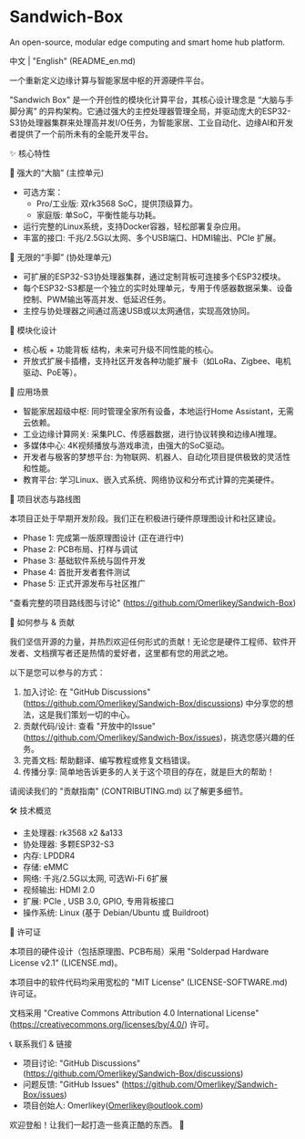 # Sandwich-Box
An open-source, modular edge computing and smart home hub platform. 

中文 | "English" (README_en.md)

一个重新定义边缘计算与智能家居中枢的开源硬件平台。

"Sandwich Box" 是一个开创性的模块化计算平台，其核心设计理念是 “大脑与手脚分离” 的异构架构。它通过强大的主控处理器管理全局，并驱动庞大的ESP32-S3协处理器集群来处理高并发I/O任务，为智能家居、工业自动化、边缘AI和开发者提供了一个前所未有的全能开发平台。

✨ 核心特性

🧠 强大的“大脑” (主控单元)

* 可选方案：
   * Pro/工业版: 双rk3568 SoC，提供顶级算力。
   * 家庭版: 单SoC，平衡性能与功耗。
* 运行完整的Linux系统，支持Docker容器，轻松部署复杂应用。
* 丰富的接口: 千兆/2.5G以太网、多个USB端口、HDMI输出、PCIe 扩展。

🦾 无限的“手脚” (协处理单元)

* 可扩展的ESP32-S3协处理器集群，通过定制背板可连接多个ESP32模块。
* 每个ESP32-S3都是一个独立的实时处理单元，专用于传感器数据采集、设备控制、PWM输出等高并发、低延迟任务。
* 主控与协处理器之间通过高速USB或以太网通信，实现高效协同。

🧩 模块化设计

* 核心板 + 功能背板 结构，未来可升级不同性能的核心。
* 开放式扩展卡插槽，支持社区开发各种功能扩展卡（如LoRa、Zigbee、电机驱动、PoE等）。

🚀 应用场景

* 智能家居超级中枢: 同时管理全家所有设备，本地运行Home Assistant，无需云依赖。
* 工业边缘计算网关: 采集PLC、传感器数据，进行协议转换和边缘AI推理。
* 多媒体中心: 4K视频播放与游戏串流，由强大的SoC驱动。
* 开发者与极客的梦想平台: 为物联网、机器人、自动化项目提供极致的灵活性和性能。
* 教育平台: 学习Linux、嵌入式系统、网络协议和分布式计算的完美硬件。

📖 项目状态与路线图

本项目正处于早期开发阶段。我们正在积极进行硬件原理图设计和社区建设。

* Phase 1: 完成第一版原理图设计 (正在进行中)
* Phase 2: PCB布局、打样与调试
* Phase 3: 基础软件系统与固件开发
* Phase 4: 首批开发者套件测试
* Phase 5: 正式开源发布与社区推广

"查看完整的项目路线图与讨论" (https://github.com/Omerlikey/Sandwich-Box)

🤝 如何参与 & 贡献

我们坚信开源的力量，并热烈欢迎任何形式的贡献！无论您是硬件工程师、软件开发者、文档撰写者还是热情的爱好者，这里都有您的用武之地。

以下是您可以参与的方式：

1. 加入讨论: 在 "GitHub Discussions" (https://github.com/Omerlikey/Sandwich-Box/discussions) 中分享您的想法，这是我们策划一切的中心。
2. 贡献代码/设计: 查看 "开放中的Issue" (https://github.com/Omerlikey/Sandwich-Box/issues)，挑选您感兴趣的任务。
3. 完善文档: 帮助翻译、编写教程或修复文档错误。
4. 传播分享: 简单地告诉更多的人关于这个项目的存在，就是巨大的帮助！

请阅读我们的 "贡献指南" (CONTRIBUTING.md) 以了解更多细节。

🛠️ 技术概览

* 主处理器:  rk3568 x2 &a133
* 协处理器: 多颗ESP32-S3
* 内存: LPDDR4
* 存储: eMMC 
* 网络: 千兆/2.5G以太网, 可选Wi-Fi 6扩展
* 视频输出: HDMI 2.0
* 扩展: PCIe , USB 3.0, GPIO, 专用背板接口
* 操作系统: Linux (基于 Debian/Ubuntu 或 Buildroot)

📜 许可证

本项目的硬件设计（包括原理图、PCB布局）采用 "Solderpad Hardware License v2.1" (LICENSE.md)。

本项目中的软件代码均采用宽松的 "MIT License" (LICENSE-SOFTWARE.md) 许可证。

文档采用 "Creative Commons Attribution 4.0 International License" (https://creativecommons.org/licenses/by/4.0/) 许可。

📞 联系我们 & 链接

* 项目讨论: "GitHub Discussions" (https://github.com/Omerlikey/Sandwich-Box/discussions)
* 问题反馈: "GitHub Issues" (https://github.com/Omerlikey/Sandwich-Box/issues)
* 项目创始人: Omerlikey(Omerlikey@outlook.com)

欢迎登船！让我们一起打造一些真正酷的东西。 🚀
